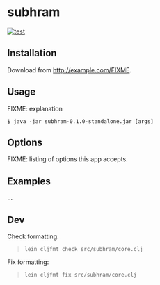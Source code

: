 # subhram

[![test](https://github.com/ultimateanu/subhram/actions/workflows/test.yml/badge.svg)](https://github.com/ultimateanu/subhram/actions/workflows/test.yml)


## Installation

Download from http://example.com/FIXME.

## Usage

FIXME: explanation

    $ java -jar subhram-0.1.0-standalone.jar [args]

## Options

FIXME: listing of options this app accepts.

## Examples

...

## Dev
Check formatting:  
>`lein cljfmt check src/subhram/core.clj`

Fix formatting:  
>`lein cljfmt fix src/subhram/core.clj`